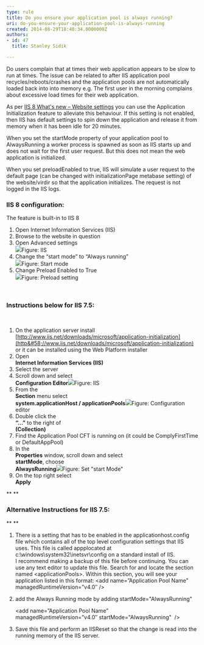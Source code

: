 ```yaml
---
type: rule
title: Do you ensure your application pool is always running?
uri: do-you-ensure-your-application-pool-is-always-running
created: 2014-08-29T18:48:34.0000000Z
authors:
- id: 47
  title: Stanley Sidik

---
```


 
​Do users complain that at times their web application appears to be slow to run at times. The issue can be related to after IIS application pool recycles/reboots/crashes and the application pools are not automatically loaded back into into memory e.g. The first user in the morning complains about excessive load times for their web application.
 
As per [IIS 8 What's new – Website settings](http&#58;//blogs.msdn.com/b/vijaysk/archive/2012/10/11/iis-8-what-s-new-website-settings.aspx) you can use the Application Initialization feature to alleviate this behaviour. If this setting is not enabled, then IIS has default settings to spin down the application and release it from memory when it has been idle for 20 minutes.

When you set the startMode property of your application pool to AlwaysRunning a worker process is spawned as soon as IIS starts up and does not wait for the first user request. But this does not mean the web application is initialized.​

When you set preloadEnabled to true, IIS will simulate a user request to the default page (can be changed with initializationPage metabase setting) of the website/virdir so that the application initializes. The request is not logged in the IIS logs.​

### IIS 8 configuration:

The feature is built-in to IIS 8

1. Open Internet Information Services (IIS)
2. Browse to the website in question
3. Open Advanced settings <br>      ![](/PublishingImages/iis8-1.jpg)Figure: IIS
4. Change the “start mode” to “Always running” <br>      ![](/PublishingImages/iis8-2.jpg)Figure: Start mode
5. ​Change Preload Enabled to True <br>      ![](/PublishingImages/iis8-3.jpg)Figure: Preload setting

 ​  
### Instructions below for IIS 7.5:
​
1. On the application server install <br>      [http://www.iis.net/downloads/microsoft/application-initialization](http&#58;//www.iis.net/downloads/microsoft/application-initialization) or it can be installed using the Web Platform installer
2. Open <br>      **Internet Information Services (IIS)**
3. Select the server
4. Scroll down and select <br>      **Configuration Editor**![](/PublishingImages/iis7-1.jpg)Figure: IIS
5. From the <br>      **Section** menu select <br>      **system.applicationHost / applicationPools**![](/PublishingImages/iis7-2.jpg)Figure: Configuration editor
6. Double click the <br>      **“…”** to the right of <br>      **(Collection)**
7. Find the Application Pool CFT is running on (it could be ComplyFirstTime or DefaultAppPool)
8. In the <br>      **Properties** window, scroll down and select <br>      **startMode**, choose <br>      **AlwaysRunning**![](/PublishingImages/iis7-3.jpg)Figure: Set "start Mode"
9. On the top right select <br>      **Apply**


**
**


### Alternative Instructions for IIS 7.5:
**
**

1. ​​​There is a setting that has to be enabled in the applicationhost.config file which contains all of the top level configuration settings that IIS uses. This file is called appp​located at c:\windows\system32\inetsvr\config on a standard install of IIS. <br>          I recommend making a backup of this file before continuing. You can use any text editor to update this file. Search for and locate the section named &lt;applicationPools&gt;. Within this section, you will see your application listed in this format:
    &lt;add name=”Application Pool Name” managedRuntimeVersion=”v4.0″ /&gt;​
2. ​​add the Always Running mode by adding ​startMode="AlwaysRunning"​
    
    &lt;add name=”Application Pool Name” managedRuntimeVersion=”v4.0″ startMode="AlwaysRunning"
​ /&gt;​​
3. Save this file and perform an IISReset so that the change is read into the running memory of the IIS server.​


